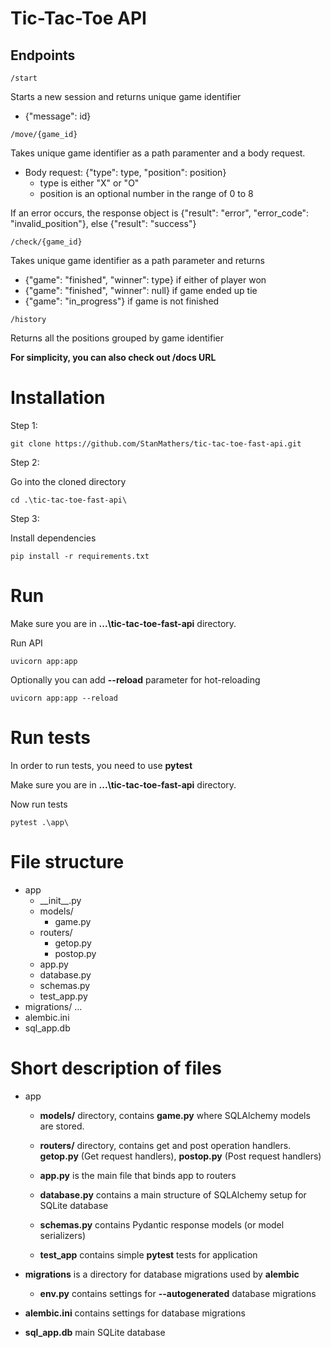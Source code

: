# Tic-Tac-Toe API

## Endpoints

```
/start
```

Starts a new session and returns unique game identifier
* {"message": id}

```
/move/{game_id}
```

Takes unique game identifier as a path paramenter and a body request.

* Body request: {"type": type, "position": position}
    * type is either "X" or "O"
    * position is an optional number in the range of 0 to 8

If an error occurs, the response object is {"result": "error", "error_code": "invalid_position"}, else {"result": "success"}

```
/check/{game_id}
```

Takes unique game identifier as a path parameter and returns

* {"game": "finished", "winner": type} if either of player won
* {"game": "finished", "winner": null} if game ended up tie
* {"game": "in_progress"} if game is not finished

```
/history
```

Returns all the positions grouped by game identifier

****For simplicity, you can also check out /docs URL****

# Installation

Step 1:
```
git clone https://github.com/StanMathers/tic-tac-toe-fast-api.git
```

Step 2:

Go into the cloned directory
```
cd .\tic-tac-toe-fast-api\
```

Step 3:

Install dependencies
```
pip install -r requirements.txt
```

# Run

Make sure you are in **...\tic-tac-toe-fast-api** directory.

Run API

```
uvicorn app:app
```

Optionally you can add **--reload** parameter for hot-reloading

```
uvicorn app:app --reload
```

# Run tests

In order to run tests, you need to use **pytest**

Make sure you are in **...\tic-tac-toe-fast-api** directory.

Now run tests

```
pytest .\app\
```

# File structure
* app
    * __init\__.py
    * models/
        * game.py
    * routers/
        * getop.py
        * postop.py
    * app.py
    * database.py
    * schemas.py
    * test_app.py
* migrations/
    ...
* alembic.ini
* sql_app.db

# Short description of files
* app
    * **models/** directory, contains **game.py** where SQLAlchemy models are stored.

    * **routers/** directory, contains get and post operation handlers. **getop.py** (Get request handlers), **postop.py** (Post request handlers)

    * **app.py** is the main file that binds app to routers

    * **database.py** contains a main structure of SQLAlchemy setup for SQLite database

    * **schemas.py** contains Pydantic response models (or model serializers)

    * **test_app** contains simple **pytest** tests for application

* **migrations** is a directory for database migrations used by **alembic**
    * **env.py** contains settings for **--autogenerated** database migrations
* **alembic.ini** contains settings for database migrations
* **sql_app.db** main SQLite database
